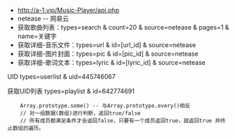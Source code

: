 - http://a-1.vip/Music-Player/api.php
- netease -- 网易云
- 获取歌曲列表：types=search & count=20 & source=netease & pages=1 & name=关键字
- 获取详细-音乐文件：types=url & id=[url_id] & source=netease
- 获取详细-图片封面：types=pic & id=[pic_id] & source=netease
- 获取详细-歌词文本：types=lyric & id=[lyric_id] & source=netease


UID
types=userlist & uid=445746067

获取UID列表
types=playlist & id=642774691

        Array.prototype.some() -- 与Array.prototype.every()相反
        // 对一组数据(数组)进行判断，返回true/false
        // 所有成员都满足条件才会返回false，只要有一个成员返回true，就返回true 并终止数组的遍历。